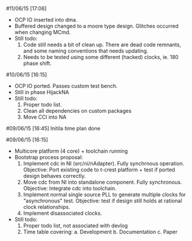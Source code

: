 #11/06/15 [17:06]
- OCP IO inserted into dma.
- Buffered design changed to a moore type design. Glitches occurred when changing MCmd.
- Still todo:
	1. Code still needs a bit of clean up. There are dead code remnants, and some naming conventions that needs updating.
	2. Needs to be tested using some different (hacked) clocks, ie. 180 phase shift.


#10/06/15 [16:15]
- OCP IO ported. Passes custom test bench.
- Still in phase HijackNA
- Still todo:
	1. Proper todo list.
	2. Clean all dependencies on custom packages
	3. Move CCI into NA

#09/06/15 [16:45]
Initila time plan done

#09/06/15 [16:15]
- Multicore platform (4 core) + toolchain running
- Bootstrap process proposal:
	1. Implement cdc in NI (src/ni/nAdapter). Fully synchrnous operation. Objective: Port existing code to t-crest platform + test if ported design behaves correctly.
	2. Move cdc from NI into standalone component. Fully synchronous. Objective: Integrate cdc into toolchain.
	3. Implement normal single source PLL to generate multiple clocks for "asynchronous" test. Objective: test if design still holds at rational clock relationships.
	4. Implement disassociated clocks.
- Still todo:
	1. Proper todo list, not associated with devlog
	2. Time table covering:
		a. Development
		b. Documentation
		c. Paper 
